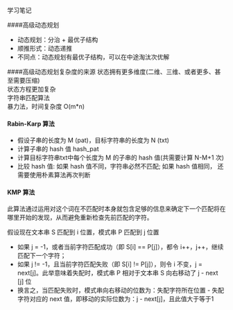 学习笔记

####高级动态规划
* 动态规划：分治 + 最优子结构  
* 顺推形式：动态递推  
* 不同点：动态规划有最优子结构，可以在中途淘汰次优解

####高级动态规划复杂度的来源
状态拥有更多维度(二维、三维、或者更多、甚至需要压缩)  
状态方程更加复杂  
字符串匹配算法  
暴力法，时间复杂度 O(m*n)  

#### Rabin-Karp 算法
* 假设子串的长度为 M (pat)，目标字符串的长度为 N (txt)  
* 计算子串的 hash 值 hash_pat  
* 计算目标字符串txt中每个长度为 M 的子串的 hash 值(共需要计算 N-M+1 次)  
* 比较 hash 值: 如果 hash 值不同，字符串必然不匹配; 如果 hash 值相同， 还需要使用朴素算法再次判断  
#### KMP 算法  
此算法通过运用对这个词在不匹配时本身就包含足够的信息来确定下一个匹配将在哪里开始的发现，从而避免重新检查先前匹配的字符。     

假设现在文本串 S 匹配到 i 位置，模式串 P 匹配到 j 位置
* 如果 j = -1，或者当前字符匹配成功（即 S[i] == P[j]），都令 i++，j++，继续匹配下一个字符；
* 如果 j != -1，且当前字符匹配失败（即 S[i] != P[j]），则令 i 不变，j = next[j]。此举意味着失配时，模式串 P 相对于文本串 S 向右移动了 j - next [j] 位  
* 换言之，当匹配失败时，模式串向右移动的位数为：失配字符所在位置 - 失配字符对应的 next 值，即移动的实际位数为：j - next[j]，且此值大于等于1